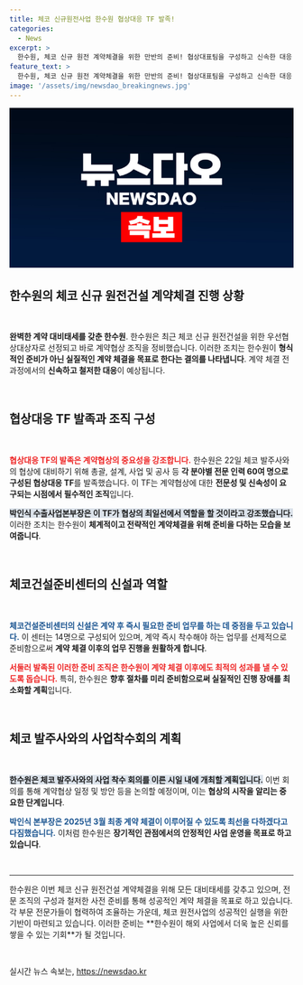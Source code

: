 ```yaml
---
title: 체코 신규원전사업 한수원 협상대응 TF 발족!
categories:
  - News
excerpt: >
  한수원, 체코 신규 원전 계약체결을 위한 만반의 준비! 협상대표팀을 구성하고 신속한 대응 체제를 구축하여 2025년 3월 최종 계약에 한 발 더 다가섰습니다. 계약 협상 일정은 과연 어떻게 진행될까요? 클릭하고 자세한 소식을 확인하세요!
feature_text: >
  한수원, 체코 신규 원전 계약체결을 위한 만반의 준비! 협상대표팀을 구성하고 신속한 대응 체제를 구축하여 2025년 3월 최종 계약에 한 발 더 다가섰습니다. 계약 협상 일정은 과연 어떻게 진행될까요? 클릭하고 자세한 소식을 확인하세요!
image: '/assets/img/newsdao_breakingnews.jpg'
---
```


<p><img src="/assets/img/newsdao_breakingnews.jpg" alt="firstkoreanews 속보" /></p>

<h2 data-ke-size="size26">한수원의 체코 신규 원전건설 계약체결 진행 상황</h2>

<p data-ke-size="size16">&nbsp;</p>

<p><strong>완벽한 계약 대비태세를 갖춘 한수원</strong>. 한수원은 최근 체코 신규 원전건설을 위한 우선협상대상자로 선정되고 바로 계약협상 조직을 정비했습니다. 이러한 조치는 한수원이 <strong>형식적인 준비가 아닌 실질적인 계약 체결을 목표로 한다는 결의를 나타냅니다</strong>. 계약 체결 전 과정에서의 <strong>신속하고 철저한 대응</strong>이 예상됩니다.</p>

<p data-ke-size="size16">&nbsp;</p>

<h2 data-ke-size="size26">협상대응 TF 발족과 조직 구성</h2>

<p data-ke-size="size16">&nbsp;</p>

<p><b><span style="color: #ee2323;">협상대응 TF의 발족은 계약협상의 중요성을 강조합니다.</span></b> 한수원은 22일 체코 발주사와의 협상에 대비하기 위해 총괄, 설계, 사업 및 공사 등 <strong>각 분야별 전문 인력 60여 명으로 구성된 협상대응 TF</strong>를 발족했습니다. 이 TF는 계약협상에 대한 <strong>전문성 및 신속성이 요구되는 시점에서 필수적인 조직</strong>입니다.</p>

<p><b><span style="background-color: #21538527;">박인식 수출사업본부장은 이 TF가 협상의 최일선에서 역할을 할 것이라고 강조했습니다.</span></b> 이러한 조치는 한수원이 <strong>체계적이고 전략적인 계약체결을 위해 준비을 다하는 모습을 보여줍니다</strong>. </p>

<p data-ke-size="size16">&nbsp;</p>

<h2 data-ke-size="size26">체코건설준비센터의 신설과 역할</h2>

<p data-ke-size="size16">&nbsp;</p>

<p><b><span style="color: #1a5490;">체코건설준비센터의 신설은 계약 후 즉시 필요한 준비 업무를 하는 데 중점을 두고 있습니다.</span></b> 이 센터는 14명으로 구성되어 있으며, 계약 즉시 착수해야 하는 업무를 선제적으로 준비함으로써 <strong>계약 체결 이후의 업무 진행을 원활하게 합니다</strong>. </p>

<p><b><span style="color: #ee2323;">서둘러 발족된 이러한 준비 조직은 한수원이 계약 체결 이후에도 최적의 성과를 낼 수 있도록 돕습니다.</span></b> 특히, 한수원은 <strong>향후 절차를 미리 준비함으로써 실질적인 진행 장애를 최소화할 계획</strong>입니다.</p>

<p data-ke-size="size16">&nbsp;</p>

<h2 data-ke-size="size26">체코 발주사와의 사업착수회의 계획</h2>

<p data-ke-size="size16">&nbsp;</p>

<p><b><span style="background-color: #21538527;">한수원은 체코 발주사와의 사업 착수 회의를 이른 시일 내에 개최할 계획입니다.</span></b> 이번 회의를 통해 계약협상 일정 및 방안 등을 논의할 예정이며, 이는 <strong>협상의 시작을 알리는 중요한 단계입니다</strong>. </p>

<p><b><span style="color: #1a5490;">박인식 본부장은 2025년 3월 최종 계약 체결이 이루어질 수 있도록 최선을 다하겠다고 다짐했습니다.</span></b> 이처럼 한수원은 <strong>장기적인 관점에서의 안정적인 사업 운영을 목표로 하고 있습니다</strong>.</p>

<p data-ke-size="size16">&nbsp;</p>

<hr />

<p data-ke-size="size16">한수원은 이번 체코 신규 원전건설 계약체결을 위해 모든 대비태세를 갖추고 있으며, 전문 조직의 구성과 철저한 사전 준비를 통해 성공적인 계약 체결을 목표로 하고 있습니다. 각 부문 전문가들이 협력하여 조율하는 가운데, 체코 원전사업의 성공적인 실행을 위한 기반이 마련되고 있습니다. 이러한 준비는 **한수원이 해외 사업에서 더욱 높은 신뢰를 쌓을 수 있는 기회**가 될 것입니다.</p>

<p data-ke-size="size16">&nbsp;</p>
실시간 뉴스 속보는, <a href="https://newsdao.kr" rel="dofollow">https://newsdao.kr</a>


